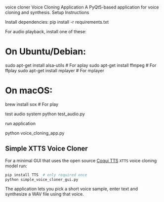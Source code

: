 voice cloner
Voice Cloning Application
A PyQt5-based application for voice cloning and synthesis.
Setup Instructions

Install dependencies:
pip install -r requirements.txt

For audio playback, install one of these:
# On Ubuntu/Debian:
sudo apt-get install alsa-utils   # For aplay
sudo apt-get install ffmpeg       # For ffplay
sudo apt-get install mplayer      # For mplayer

# On macOS:
brew install sox                  # For play

test audio system
python test_audio.py


run application

python voice_cloning_app.py

## Simple XTTS Voice Cloner

For a minimal GUI that uses the open source [Coqui TTS](https://github.com/coqui-ai/TTS) `XTTS` voice cloning model run:

```bash
pip install TTS  # only required once
python simple_voice_cloner_gui.py
```

The application lets you pick a short voice sample, enter text and synthesize a WAV file using that voice.

